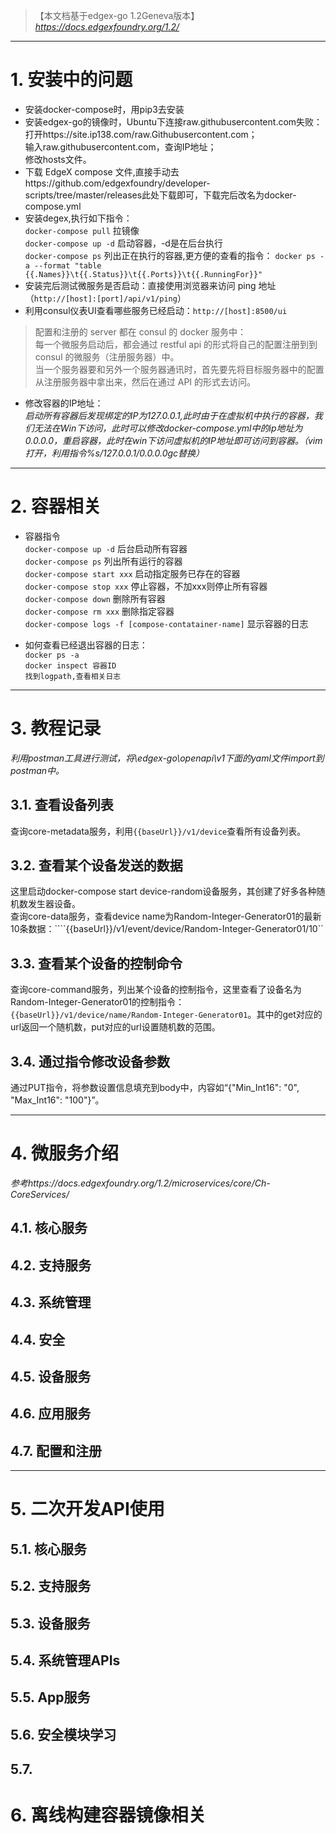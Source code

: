 > 【本文档基于edgex-go 1.2Geneva版本】 *<https://docs.edgexfoundry.org/1.2/>*

---
# 1. 安装中的问题
- 安装docker-compose时，用pip3去安装  
- 安装edgex-go的镜像时，Ubuntu下连接raw.githubusercontent.com失败：  
  打开https://site.ip138.com/raw.Githubusercontent.com；  
  输入raw.githubusercontent.com，查询IP地址；  
  修改hosts文件。
 - 下载 EdgeX compose 文件,直接手动去https://github.com/edgexfoundry/developer-scripts/tree/master/releases此处下载即可，下载完后改名为docker-compose.yml
  - 安装degex,执行如下指令：  
 ```docker-compose pull``` 拉镜像  
 ```docker-compose up -d``` 启动容器，-d是在后台执行  
 ```docker-compose ps``` 列出正在执行的容器,更方便的查看的指令： ```docker ps -a --format "table {{.Names}}\t{{.Status}}\t{{.Ports}}\t{{.RunningFor}}"```  
 - 安装完后测试微服务是否启动：直接使用浏览器来访问 ping 地址（```http://[host]:[port]/api/v1/ping```）  
 - 利用consul仪表UI查看哪些服务已经启动：```http://[host]:8500/ui```  
> 配置和注册的 server 都在 consul 的 docker 服务中：  
> 每一个微服务启动后，都会通过 restful api 的形式将自己的配置注册到到 consul 的微服务（注册服务器）中。  
> 当一个服务器要和另外一个服务器通讯时，首先要先将目标服务器中的配置从注册服务器中拿出来，然后在通过 API 的形式去访问。

- 修改容器的IP地址：  
 *启动所有容器后发现绑定的IP为127.0.0.1,此时由于在虚拟机中执行的容器，我们无法在Win下访问，此时可以修改docker-compose.yml中的ip地址为0.0.0.0，重启容器，此时在win下访问虚拟机的IP地址即可访问到容器。（vim打开，利用指令%s/127.0.0.1/0.0.0.0gc替换）*

---
# 2. 容器相关
- 容器指令  
  ```docker-compose up -d``` 后台启动所有容器  
  ```docker-compose ps``` 列出所有运行的容器  
  ```docker-compose start xxx``` 启动指定服务已存在的容器  
  ```docker-compose stop xxx``` 停止容器，不加xxx则停止所有容器  
  ```docker-compose down``` 删除所有容器  
  ```docker-compose rm xxx``` 删除指定容器  
  ```docker-compose logs -f [compose-contatainer-name]``` 显示容器的日志  

- 如何查看已经退出容器的日志：  
  ```docker ps -a```  
  ```docker inspect 容器ID```  
  ```找到logpath,查看相关日志```

---
# 3. 教程记录
*利用postman工具进行测试，将\edgex-go\openapi\v1下面的yaml文件import到postman中。*
## 3.1. **查看设备列表**
查询core-metadata服务，利用```{{baseUrl}}/v1/device```查看所有设备列表。
## 3.2. **查看某个设备发送的数据**
这里启动docker-compose start device-random设备服务，其创建了好多各种随机数发生器设备。  
查询core-data服务，查看device name为Random-Integer-Generator01的最新10条数据：````{{baseUrl}}/v1/event/device/Random-Integer-Generator01/10``
## 3.3. **查看某个设备的控制命令**
查询core-command服务，列出某个设备的控制指令，这里查看了设备名为Random-Integer-Generator01的控制指令：```{{baseUrl}}/v1/device/name/Random-Integer-Generator01```。其中的get对应的url返回一个随机数，put对应的url设置随机数的范围。
## 3.4. **通过指令修改设备参数**
通过PUT指令，将参数设置信息填充到body中，内容如“{"Min_Int16": "0", "Max_Int16": "100"}”。

 ---

# 4. 微服务介绍

*参考https://docs.edgexfoundry.org/1.2/microservices/core/Ch-CoreServices/*  
## 4.1. **核心服务**
## 4.2. **支持服务**
## 4.3. **系统管理**
## 4.4. **安全**
## 4.5. **设备服务**
## 4.6. **应用服务**
## 4.7. **配置和注册**

---

# 5. 二次开发API使用

## 5.1. **核心服务**
## 5.2. **支持服务**
## 5.3. **设备服务**
## 5.4. **系统管理APIs**
## 5.5. **App服务**
## 5.6. **安全模块学习**
## 5.7. 



# 6. 离线构建容器镜像相关